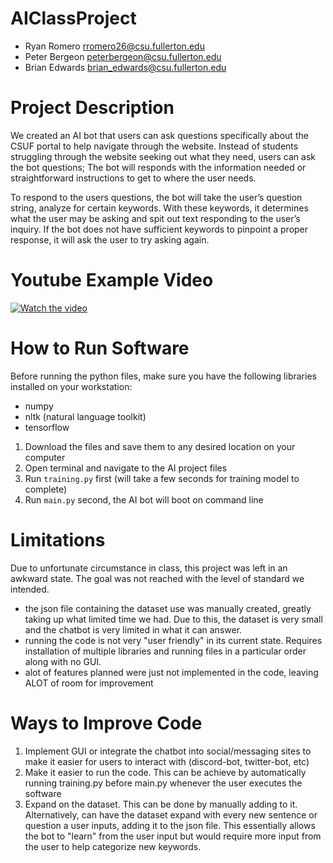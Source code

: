 # AIClassProject
- Ryan Romero         rromero26@csu.fullerton.edu
- Peter Bergeon       peterbergeon@csu.fullerton.edu
- Brian Edwards       brian_edwards@csu.fullerton.edu

# Project Description
We created an AI bot that users can ask questions specifically about the CSUF portal to help navigate through the website. Instead of students struggling through the website seeking out what they need, users can ask the bot questions; The bot will responds with the information needed or straightforward instructions to get to where the user needs.

To respond to the users questions, the bot will take the user’s question string, analyze for certain keywords. With these keywords, it determines what the user may be asking and spit out text responding to the user’s inquiry. If the bot does not have sufficient keywords to pinpoint a proper response, it will ask the user to try asking again.


# Youtube Example Video
[![Watch the video](https://img.youtube.com/vi/FbTs4FwQ2c0/hqdefault.jpg)](https://youtu.be/FbTs4FwQ2c0)

# How to Run Software
Before running the python files, make sure you have the following libraries installed on your workstation:
- numpy
- nltk (natural language toolkit)
- tensorflow


1. Download the files and save them to any desired location on your computer
2. Open terminal and navigate to the AI project files
3. Run ```training.py``` first (will take a few seconds for training model to complete)
4. Run ```main.py``` second, the AI bot will boot on command line

# Limitations
Due to unfortunate circumstance in class, this project was left in an awkward state. The goal was not reached with the level of standard we intended.
- the json file containing the dataset use was manually created, greatly taking up what limited time we had. Due to this, the dataset is very small and the chatbot is very limited in what it can answer. 
- running the code is not very "user friendly" in its current state. Requires installation of multiple libraries and running files in a particular order along with no GUI.
- alot of features planned were just not implemented in the code, leaving ALOT of room for improvement

# Ways to Improve Code
1. Implement GUI or integrate the chatbot into social/messaging sites to make it easier for users to interact with (discord-bot, twitter-bot, etc)
2. Make it easier to run the code. This can be achieve by automatically running training.py before main.py whenever the user executes the software
3. Expand on the dataset. This can be done by manually adding to it. Alternatively, can have the dataset expand with every new sentence or question a user inputs, adding it to the json file. This essentially allows the bot to "learn" from the user input but would require more input from the user to help categorize new keywords. 
